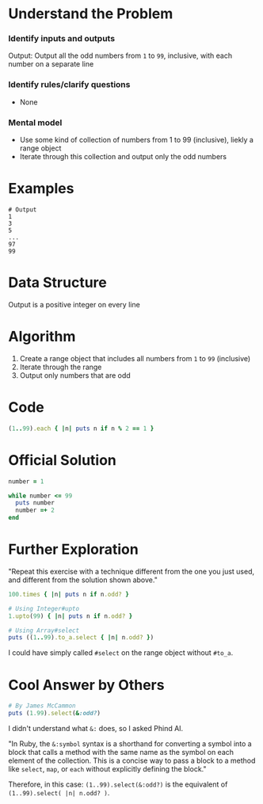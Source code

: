 # Understand the Problem
### Identify inputs and outputs
Output: Output all the odd numbers from `1` to `99`, inclusive, with each number on a separate line
### Identify rules/clarify questions
* None
### Mental model
* Use some kind of collection of numbers from 1 to 99 (inclusive), liekly a range object
* Iterate through this collection and output only the odd numbers
# Examples
```
# Output
1
3
5
...
97
99
```
# Data Structure
Output is a positive integer on every line
# Algorithm
1. Create a range object that includes all numbers from `1` to `99` (inclusive)
2. Iterate through the range
3. Output only numbers that are odd
# Code
```ruby
(1..99).each { |n| puts n if n % 2 == 1 }
```
# Official Solution
```ruby
number = 1

while number <= 99
  puts number
  number =+ 2
end
```
# Further Exploration
"Repeat this exercise with a technique different from the one you just used, and different from the solution shown above."
```ruby
100.times { |n| puts n if n.odd? }
```
```ruby
# Using Integer#upto
1.upto(99) { |n| puts n if n.odd? }
```
```ruby
# Using Array#select
puts ((1..99).to_a.select { |n| n.odd? })
```
I could have simply called `#select` on the range object without `#to_a`.
# Cool Answer by Others
```ruby
# By James McCammon
puts (1.99).select(&:odd?)
```
I didn't understand what `&:` does, so I asked Phind AI.

"In Ruby, the `&:symbol` syntax is a shorthand for converting a symbol into a block that calls a method with the same name as the symbol on each element of the collection. This is a concise way to pass a block to a method like `select`, `map`, or `each` without explicitly defining the block."

Therefore, in this case:
`(1..99).select(&:odd?)` is the equivalent of
`(1..99).select( |n| n.odd? )`.